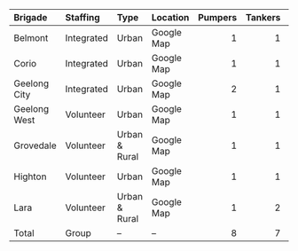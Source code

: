 | Brigade      | Staffing   | Type          | Location   |   Pumpers |   Tankers | Telebooms   | Platforms   | Cars   | Hazmat   |
|:-------------|:-----------|:--------------|:-----------|----------:|----------:|:------------|:------------|:-------|:---------|
| Belmont      | Integrated | Urban         | Google Map |         1 |         1 | –           | –           | –      | –        |
| Corio        | Integrated | Urban         | Google Map |         1 |         1 | 1           | –           | 1      | 2        |
| Geelong City | Integrated | Urban         | Google Map |         2 |         1 | –           | 1           | 1      | –        |
| Geelong West | Volunteer  | Urban         | Google Map |         1 |         1 | –           | –           | 1      | –        |
| Grovedale    | Volunteer  | Urban & Rural | Google Map |         1 |         1 | –           | –           | 1      | –        |
| Highton      | Volunteer  | Urban         | Google Map |         1 |         1 | –           | –           | –      | –        |
| Lara         | Volunteer  | Urban & Rural | Google Map |         1 |         2 | –           | –           | 1      | –        |
| Total        | Group      | –             | –          |         8 |         7 | 1           | 1           | 5      | 2        |